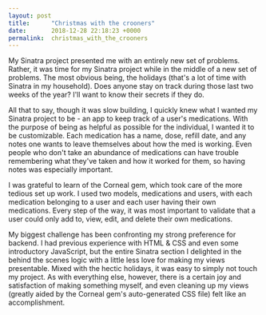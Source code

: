 ```yaml
---
layout: post
title:      "Christmas with the crooners"
date:       2018-12-28 22:18:23 +0000
permalink:  christmas_with_the_crooners
---
```



My Sinatra project presented me with an entirely new set of problems. Rather, it was time for my Sinatra project while in the middle of a new set of problems. The most obvious being, the holidays (that's a lot of time with Sinatra in my household). Does anyone stay on track during those last two weeks of the year? I'll want to know their secrets if they do.

All that to say, though it was slow building, I quickly knew what I wanted my Sinatra project to be - an app to keep track of a user's medications. With the purpose of being as helpful as possible for the individual, I wanted it to be customizable. Each medication has a name, dose, refill date, and any notes one wants to leave themselves about how the med is working. Even people who don't take an abundance of medications can have trouble remembering what they've taken and how it worked for them, so having notes was especially important.

I was grateful to learn of the Corneal gem, which took care of the more tedious set up work. I used two models, medications and users, with each medication belonging to a user and each user having their own medications. Every step of the way, it was most important to validate that a user could only add to, view, edit, and delete their own medications.

My biggest challenge has been confronting my strong preference for backend. I had previous experience with HTML & CSS and even some introductory JavaScript, but the entire Sinatra section I delighted in the behind the scenes logic with a little less love for making my views presentable. Mixed with the hectic holidays, it was easy to simply not touch my project. As with everything else, however, there is a certain joy and satisfaction of making something myself, and even cleaning up my views (greatly aided by the Corneal gem's auto-generated CSS file) felt like an accomplishment.
